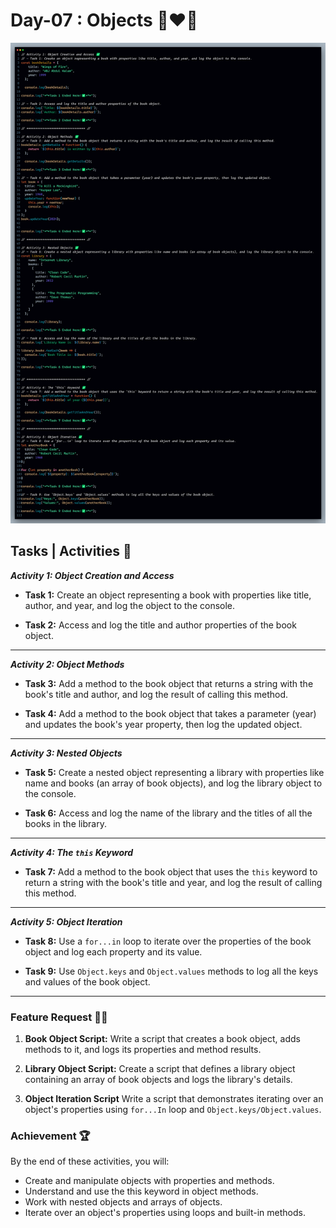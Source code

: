 # Day-07 : Objects 🍵❤️‍🔥

![Day-07 Code Snap](Day-07%20Code%20Snap.png)

## Tasks | Activities 🌟

_**Activity 1: Object Creation and Access**_

- **Task 1:** Create an object representing a book with properties like title, author, and year, and log the object to the console. 

- **Task 2:** Access and log the title and author properties of the book object.

<hr/>

_**Activity 2: Object Methods**_

- **Task 3:** Add a method to the book object that returns a string with the book's title and author, and log the result of calling this method. 

- **Task 4:** Add a method to the book object that takes a parameter (year) and updates the book's year property, then log the updated object.


<hr/>

_**Activity 3: Nested Objects**_

- **Task 5:** Create a nested object representing a library with properties like name and books (an array of book objects), and log the library object to the console. 

- **Task 6:** Access and log the name of the library and the titles of all the books in the library.


<hr/>

_**Activity 4: The `this` Keyword**_

- **Task 7:** Add a method to the book object that uses the `this` keyword to return a string with the book's title and year, and log the result of calling this method.

<hr/>

_**Activity 5: Object Iteration**_

- **Task 8:** Use a `for...in` loop to iterate over the properties of the book object and log each property and its value.

- **Task 9:** Use `Object.keys` and `Object.values` methods to log all the keys and values of the book object.

<hr/>

### Feature Request 🙇‍♂️

1. **Book Object Script:** Write a script that creates a book object, adds methods to it, and logs its properties and method results. 


2. **Library Object Script:** Create a script that defines a library object containing an array of book objects and logs the library's details.

3. **Object Iteration Script**  Write a script that demonstrates iterating over an object's properties using `for...In` loop and `Object.keys/Object.values`.


### Achievement 🏆

By the end of these activities, you will:

- Create and manipulate objects with properties and methods.
- Understand and use the this keyword in object methods.
- Work with nested objects and arrays of objects.
- Iterate over an object's properties using loops and built-in methods.
